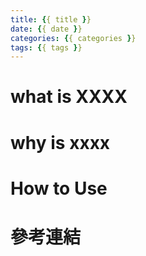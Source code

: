 ```yaml
---
title: {{ title }}
date: {{ date }}
categories: {{ categories }}
tags: {{ tags }}
---
```


# what is XXXX
# why is xxxx
# How to Use
# 參考連結
